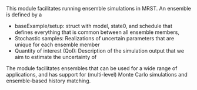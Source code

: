 This module facilitates running ensemble simulations in MRST. 
An ensemble is defined by a 
* baseExample/setup: struct with model, state0, and schedule that defines everything that is common between all ensemble members,
* Stochastic samples: Realizations of uncertain parameters that are unique for each ensemble member
* Quantity of interest (QoI): Description of the simulation output that we aim to estimate the uncertainty of

The module facilitates ensembles that can be used for a wide range of applications,
and has support for (multi-level) Monte Carlo simulations and ensemble-based history matching.
